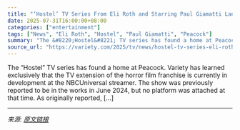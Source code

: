 ```yaml
---
title: "‘Hostel’ TV Series From Eli Roth and Starring Paul Giamatti Lands at Peacock for Development (EXCLUSIVE)"
date: 2025-07-31T16:00:00+08:00
categories: ["entertainment"]
tags: ["News", "Eli Roth", "Hostel", "Paul Giamatti", "Peacock"]
summary: "The &#8220;Hostel&#8221; TV series has found a home at Peacock. Variety has learned exclusively that the TV extension of the horror film franchise is currently in development at the NBCUniversal strea"
source_url: "https://variety.com/2025/tv/news/hostel-tv-series-eli-roth-paul-giamatti-peacock-1236475465/"
---
```


The &#8220;Hostel&#8221; TV series has found a home at Peacock. Variety has learned exclusively that the TV extension of the horror film franchise is currently in development at the NBCUniversal streamer. The show was previously reported to be in the works in June 2024, but no platform was attached at that time. As originally reported, [&#8230;]

---

*来源: [原文链接](https://variety.com/2025/tv/news/hostel-tv-series-eli-roth-paul-giamatti-peacock-1236475465/)*

